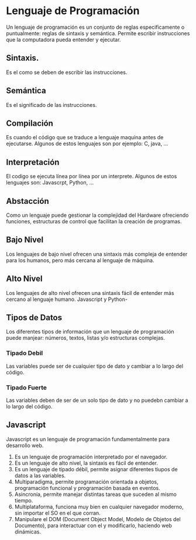 # Lenguaje de Programación
Un lenguaje de programación es un conjunto de reglas especificamente o puntualmente: reglas de sintaxis y semántica.
Permite escribir instrucciones que la computadora pueda entender y ejecutar.

## Sintaxis.
Es el como se deben de escribir las instrucciones.

## Semántica
Es el significado de las instrucciones.

## Compilación
Es cuando el código que se traduce a lenguaje maquina antes de ejecutarse. Algunos de estos lenguajes son por ejemplo: C, java, ...

## Interpretación
El codigo se ejecuta línea por línea por un interprete. Algunos de estos lenguajes son: Javascrpt, Python, ...

## Abstacción
Como un lenguaje puede gestionar la complejidad del Hardware ofreciendo funciones, estructuras de control que facilitan la creación de programas.

## Bajo Nivel
Los lenguajes de bajo nivel ofrecen una sintaxis más compleja de entender para los humanos, pero más cercana al lenguaje de máquina.

## Alto Nivel
Los lenguajes de alto nivel ofrecen una sintaxis fácil de entender más cercano al lenguaje humano. Javascript y Python-

## Tipos de Datos
Los diferentes tipos de información que un lenguaje de programación puede manjear: números, textos, listas y/o estructuras complejas.

### Tipado Debil
Las variables puede ser de cualquier tipo de dato y cambiar a lo largo del código.

### Tipado Fuerte
Las variables deben de ser de un solo tipo de dato y no puedebn cambiar a lo largo del código.

## Javascript
Javascript es un lenguaje de programación fundamentalmente para desarrollo web.

1. Es un lenguaje de programación interpretado por el navegador.
2. Es un lenguaje de alto nivel, la sintaxis es fácil de entender.
3. Es un lenguaje de tipado débil, permite asignar diferentes tiupos de datos a las variables.
4. Multiparadigma, permite programación orientada a objetos, programación funcional y programación basada en eventos.
5. Asincronía, permite manejar distintas tareas que suceden al mismo tiempo.
6. Multiplataforma, funciona muy bien en cualquier navegador moderno, sin importar el SO en el que corran.
7. Manipulare el DOM (Document Object Model, Modelo de Objetos del Documento), para interactuar con el y modificarlo, haciendo web dinámicas.


